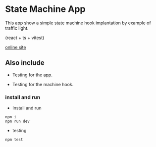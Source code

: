 # State Machine App

This app show a simple state machine hook implantation by example of traffic light.

(react + ts + vitest)

[online site](https://yanai101.github.io/trafficLigth.github.io/)

## Also include

- Testing for the app.

- Testing for the machine hook.

### install and run

- Install and run

```
npm i
npm run dev
```

- testing

```
npm test
```
